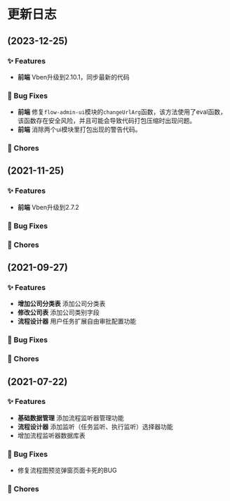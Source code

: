 # 更新日志

## (2023-12-25)
### ✨ Features
- **前端** Vben升级到2.10.1，同步最新的代码

### 🐛 Bug Fixes
- **前端** 修复`flow-admin-ui`模块的`changeUrlArg`函数，该方法使用了eval函数，该函数存在安全风险，并且可能会导致代码打包压缩时出现问题。
- **前端** 消除两个ui模块里打包出现的警告代码。

### 🎫 Chores

## (2021-11-25)
### ✨ Features
- **前端** Vben升级到2.7.2

### 🐛 Bug Fixes


### 🎫 Chores
## (2021-09-27)
### ✨ Features
- **增加公司分类表** 添加公司分类表
- **修改公司表** 添加公司类别字段
- **流程设计器** 用户任务扩展自由审批配置功能

### 🐛 Bug Fixes


### 🎫 Chores

## (2021-07-22)
### ✨ Features
- **基础数据管理** 添加流程监听器管理功能
- **流程设计器** 添加监听（任务监听、执行监听）选择器功能
- 增加流程监听器数据库表

### 🐛 Bug Fixes
- 修复流程图预览弹窗页面卡死的BUG

### 🎫 Chores


